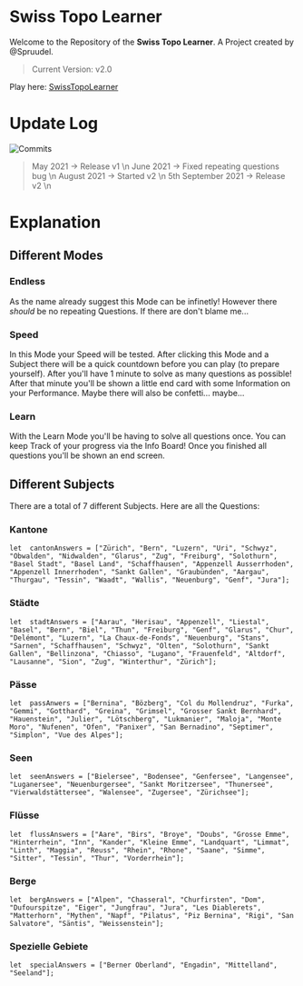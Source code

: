 # Swiss Topo Learner

Welcome to the Repository of the **Swiss Topo Learner**. A Project created by @Spruudel. 

> Current Version: v2.0

Play here: [SwissTopoLearner](https://lchsd.ch/projects/swisstopolearner/)

# Update Log
![Commits](https://img.shields.io/github/last-commit/Sprudeel/SwissTopoLearner?style=plastic)

> May 2021 -> Release v1 \n
> June 2021 -> Fixed repeating questions bug \n
> August 2021 -> Started v2 \n
> 5th September 2021 -> Release v2 \n

# Explanation

## Different Modes

### Endless
As the name already suggest this Mode can be infinetly! However there *should* be no repeating Questions. If there are don't blame me...

### Speed
In this Mode your Speed will be tested. After clicking this Mode and a Subject there will be a quick countdown before you can play (to prepare yourself). After you'll have 1 minute to solve as many questions as possible! After that minute you'll be shown a little end card with some Information on your Performance. Maybe there will also be confetti... maybe...

### Learn
With the Learn Mode you'll be having to solve all questions once. You can keep Track of your progress via the Info Board! Once you finished all questions you'll be shown an end screen.


## Different Subjects
There are a total of 7 different Subjects. Here are all the Questions:

### Kantone

    let  cantonAnswers = ["Zürich", "Bern", "Luzern", "Uri", "Schwyz", "Obwalden", "Nidwalden", "Glarus", "Zug", "Freiburg", "Solothurn", "Basel Stadt", "Basel Land", "Schaffhausen", "Appenzell Ausserrhoden", "Appenzell Innerrhoden", "Sankt Gallen", "Graubünden", "Aargau", "Thurgau", "Tessin", "Waadt", "Wallis", "Neuenburg", "Genf", "Jura"];


### Städte

    let  stadtAnswers = ["Aarau", "Herisau", "Appenzell", "Liestal", "Basel", "Bern", "Biel", "Thun", "Freiburg", "Genf", "Glarus", "Chur", "Delémont", "Luzern", "La Chaux-de-Fonds", "Neuenburg", "Stans", "Sarnen", "Schaffhausen", "Schwyz", "Olten", "Solothurn", "Sankt Gallen", "Bellinzona", "Chiasso", "Lugano", "Frauenfeld", "Altdorf", "Lausanne", "Sion", "Zug", "Winterthur", "Zürich"];


### Pässe

    let  passAnwers = ["Bernina", "Bözberg", "Col du Mollendruz", "Furka", "Gemmi", "Gotthard", "Greina", "Grimsel", "Grosser Sankt Bernhard", "Hauenstein", "Julier", "Lötschberg", "Lukmanier", "Maloja", "Monte Moro", "Nufenen", "Ofen", "Panixer", "San Bernadino", "Septimer", "Simplon", "Vue des Alpes"];

### Seen

    let  seenAnswers = ["Bielersee", "Bodensee", "Genfersee", "Langensee", "Luganersee", "Neuenburgersee", "Sankt Moritzersee", "Thunersee", "Vierwaldstättersee", "Walensee", "Zugersee", "Zürichsee"];

### Flüsse

    let  flussAnswers = ["Aare", "Birs", "Broye", "Doubs", "Grosse Emme", "Hinterrhein", "Inn", "Kander", "Kleine Emme", "Landquart", "Limmat", "Linth", "Maggia", "Reuss", "Rhein", "Rhone", "Saane", "Simme", "Sitter", "Tessin", "Thur", "Vorderrhein"];

### Berge

    let  bergAnswers = ["Alpen", "Chasseral", "Churfirsten", "Dom", "Dufourspitze", "Eiger", "Jungfrau", "Jura", "Les Diablerets", "Matterhorn", "Mythen", "Napf", "Pilatus", "Piz Bernina", "Rigi", "San Salvatore", "Säntis", "Weissenstein"];


### Spezielle Gebiete

    let  specialAnswers = ["Berner Oberland", "Engadin", "Mittelland", "Seeland"];

